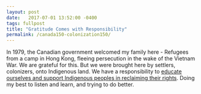 ```yaml
---
layout: post
date:   2017-07-01 13:52:00 -0400
tags: fullpost
title: "Gratitude Comes with Responsibility"
permalink: /canada150-colonization150/
---
```


In 1979, the Canadian government welcomed my family here - Refugees from a camp in Hong Kong, fleeing persecution in the wake of the Vietnam War. We are grateful for this. But we were brought here by settlers, colonizers, onto Indigenous land. We have a responsibility to [educate ourselves and support Indigenous peoples in reclaiming their rights](http://unsettling150.ca/). Doing my best to listen and learn, and trying to do better.